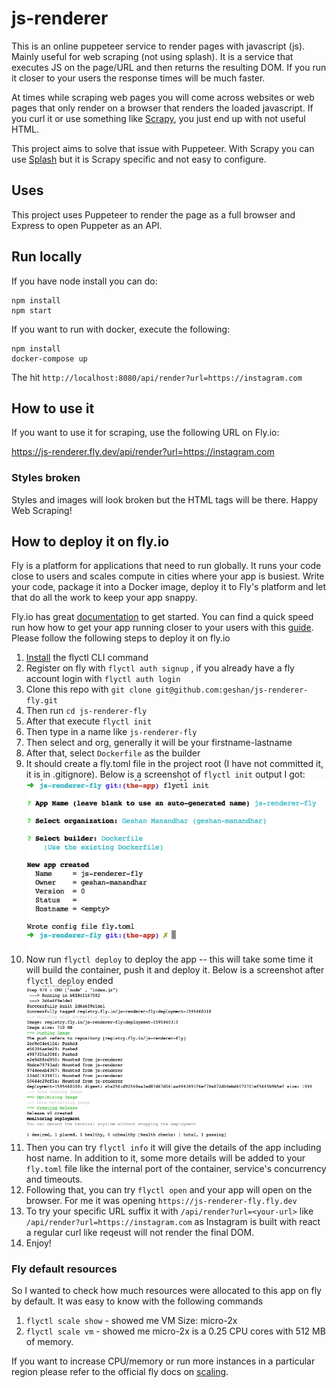 # js-renderer

This is an online puppeteer service to render pages with javascript (js). Mainly useful for web scraping (not using splash). It is a service that executes JS on the page/URL and then returns the resulting DOM. If you run it closer to your users the response times will be much faster.

At times while scraping web pages you will come across websites or web pages that only render on a browser that renders the loaded javascript. If you curl it or use something like [Scrapy](https://scrapy.org/), you just end up with not useful HTML.

This project aims to solve that issue with Puppeteer. With Scrapy you can use [Splash](https://github.com/scrapy-plugins/scrapy-splash) but it is Scrapy specific and not easy to configure.

## Uses

This project uses Puppeteer to render the page as a full browser and Express to open Puppeter as an API.

## Run locally

If you have node install you can do:

```
npm install
npm start
```

If you want to run with docker, execute the following:

```
npm install
docker-compose up
```

The hit `http://localhost:8080/api/render?url=https://instagram.com`

## How to use it

If you want to use it for scraping, use the following URL on Fly.io:

https://js-renderer.fly.dev/api/render?url=https://instagram.com

### Styles broken

Styles and images will look broken but the HTML tags will be there. Happy Web Scraping!

## How to deploy it on fly.io

Fly is a platform for applications that need to run globally. It runs your code close to users and scales compute in cities where your app is busiest. Write your code, package it into a Docker image, deploy it to Fly's platform and let that do all the work to keep your app snappy.

Fly.io has great [documentation](https://fly.io/docs/) to get started. You can find a quick speed run how how to get your app running closer to your users with this [guide](https://fly.io/docs/speedrun/). Please follow the following steps to deploy it on fly.io

1. [Install](https://fly.io/docs/getting-started/installing-flyctl/) the flyctl CLI command
1. Register on fly with `flyctl auth signup` , if you already have a fly account login with `flyctl auth login`
1. Clone this repo with `git clone git@github.com:geshan/js-renderer-fly.git`
1. Then run `cd js-renderer-fly`
1. After that execute `flyctl init`
1. Then type in a name like `js-renderer-fly`
1. Then select and org, generally it will be your firstname-lastname
1. After that, select `Dockerfile` as the builder
1. It should create a fly.toml file in the project root (I have not committed it, it is in .gitignore). Below is a screenshot of `flyctl init` output I got:
    ![Flyctl init output for js-renderer](imgs/01fly-init.png?raw=true)
1. Now run `flyctl deploy` to deploy the app -- this will take some time it will build the container, push it and deploy it. Below is a screenshot after `flyctl deploy` ended
    ![Flyctl deploy output for js-renderer](imgs/02fly-deploy.png?raw=true)
1. Then you can try `flyctl info` it will give the details of the app including host name. In addition to it, some more details will be added to your `fly.toml` file like the internal port of the container, service's concurrency and timeouts.
1. Following that, you can try `flyctl open` and your app will open on the browser. For me it was opening `https://js-renderer-fly.fly.dev`
1. To try your specific URL suffix it with `/api/render?url=<your-url>` like `/api/render?url=https://instagram.com` as Instagram is built with react a regular curl like reqeust will not render the final DOM.
1. Enjoy!

### Fly default resources

So I wanted to check how much resources were allocated to this app on fly by default. It was easy to know with the following commands

1. `flyctl scale show` - showed me VM Size: micro-2x
1. `flyctl scale vm` - showed me micro-2x is a 0.25 CPU cores with 512 MB of memory.

If you want to increase CPU/memory or run more instances in a particular region please refer to the official fly docs on [scaling](https://fly.io/docs/scaling/).

